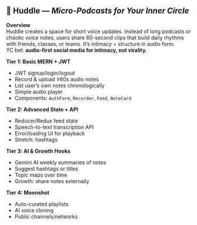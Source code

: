 ## 🎤 Huddle — _Micro-Podcasts for Your Inner Circle_

**Overview**  
Huddle creates a space for short voice updates. Instead of long podcasts or chaotic voice notes, users share 60-second clips that build daily rhythms with friends, classes, or teams. It’s intimacy + structure in audio form.  
YC bet: **audio-first social media for intimacy, not virality.**

**Tier 1: Basic MERN + JWT**

- JWT signup/login/logout
- Record & upload ≤60s audio notes
- List user’s own notes chronologically
- Simple audio player
- Components: `AuthForm`, `Recorder`, `Feed`, `NoteCard`

**Tier 2: Advanced State + API**

- Reducer/Redux feed state
- Speech-to-text transcription API
- Error/loading UI for playback
- Stretch: hashtags

**Tier 3: AI & Growth Hooks**

- Gemini AI weekly summaries of notes
- Suggest hashtags or titles
- Topic maps over time
- Growth: share notes externally

**Tier 4: Moonshot**

- Auto-curated playlists
- AI voice cloning
- Public channels/networks
